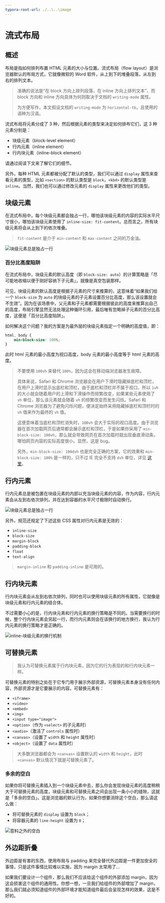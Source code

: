 ```yaml
---
typora-root-url: ./..\..\image
---
```


# 流式布局

## 概述

布局是指如何排列布置 HTML 元素的大小与位置。流式布局（flow layout）是浏览器默认的布局方式，它就像微软的 Word 软件，从上到下的堆叠段落，从左到右的排列文本。

> 准确的说法是“在 block 方向上排列段落，在 inline 方向上排列文本”，而 block 方向和 inline 方向具体为何则取决于文档的 `writing-mode` 属性。
>
> 为方便写作，本文假设文档的 `writing-mode` 为 `horizontal-tb`，且使用的语种为汉语。

流式布局将元素分成了 3 种，然后根据元素的类型来决定如何排布它们，这 3 种元素分别是：

- 块级元素（block-level element）
- 行内元素（inline element）
- 行内块元素（inline-block element）

请通过阅读下文来了解它们的细节。

另外，每种 HTML 元素都被分配了默认的类型，我们可以通过 `display` 属性来查看元素的类型，比如 `<section>` 的默认类型是 `block`，`<kbd>` 的默认类型是 `inline`。当然，我们也可以通过修改元素的 `display` 属性来更改他们的类型。

## 块级元素

在流式布局中，每个块级元素都会独占一行，哪怕该块级元素的内容的实际水平尺寸很小，哪怕该块级元素使用了 `inline-size: fit-content`。总而言之，所有块级元素将会从上到下的依次堆叠。

> `fit-content` 是介于 `min-content` 和 `max-content` 之间的万金油。

![块级元素总是独占一行](/css/flow-layout/block-element.png)

### 百分比高度陷阱

在流式布局中，块级元素的默认高度（即 `block-size: auto`）的计算策略是「尽可能地收缩以便于刚好容纳下子元素」，就像是真空包装那样。

可见，块级元素的默认高度是根据子元素的尺寸来推算的，这意味着“如果我们给一个 `block-size` 为 `auto` 的块级元素的子元素设置百分比高度，那么该设置就会不生效”。因为在该场景中，父元素和子元素都需要根据彼此的高度来推算出自己的高度，布局引擎显然无法处理这种循环引用，最后唯有忽略掉子元素的百分比高度，这便是「百分比高度陷阱」。

如何解决这个问题？我的方案是为最外层的块级元素指定一个明确的高度值，即：

```css
html, body {
    min-block-size: 100%;
}
```

此时 html 元素的最小高度为视口高度，body 元素的最小高度等于 html 元素的高度。

> 不要使用 `100vh` 来替代 `100%`，因为这会在移动端浏览器发生故障。
>
> 具体来说，Safari 和 Chrome 浏览器会在用户下滑时隐藏掉底栏和顶栏，在用户上滑时显示出底栏和顶栏，由于底栏和顶栏并不属于视口，所以 `1vh` 的大小就会随着用户的上滑和下滑操作而频繁改变，如果某些元素使用了 `vh` 单位，那么该元素就会随着 `vh` 的频繁改变而发生闪烁。Safari 和 Chrome 浏览器为了避免闪烁问题，便决定始终采用隐藏掉底栏和顶栏时的 `vh` 值来作为最终的 `vh` 值。
>
> 这便意味着当底栏和顶栏消失时，`100vh` 会大于实际的视口高度。由于浏览器在首次加载网页后通常都会展示底栏和顶栏，于是如果你采用了 `min-block-size: 100vh`，那么就会导致网页在首次加载时就出现垂直滑动条，哪怕网页内容的实际高度很小。显然，这是 bug。
>
> 另外，`min-block-size: 100dvh` 也是完全正确的方案，它的效果和 `min-block-size: 100%` 是一样的，只不过 IE 完全不支持 `dvh` 单位，详见 [这里](https://caniuse.com/?search=types%3A%20dvh)。

## 行内元素

行内元素总是被包裹在块级元素的内部以充当块级元素的内容，作为内容，行内元素会从左到右依次排列，并在达到容器的水平尺寸极限时自动换行。

![块级元素总是独占一行](/css/flow-layout/inline-element.png)

另外，规范还规定了下述这些 CSS 属性对行内元素是无效的：

- `inline-size`
- `block-size`
- `margin-block`
- `padding-block`
- `float`
- `text-align`

> `margin-inline` 和 `padding-inline` 是可用的。

## 行内块元素

行内块元素会从左到右依次排列，同时也可以使用块级元素的所有属性，它就像是块级元素和行内元素的结合体。

不过需要小心的是，行内块元素和行内元素的换行策略是不同的。当需要换行的时候，整个行内块元素会另起一行，而行内元素则会在该换行的地方换行，我认为行内元素的换行策略才是正确的。

![inline-块级元素的换行机制](/css/flow-layout/inline-block-element.png)

## 可替换元素

> 我认为可替换元素属于行内块元素，因为它的行为表现的和行内块元素一样。

可替换元素的特别之处在于它专门用于展示外部资源，可替换元素本身没有任何内容，外部资源才是它要展示的内容。可替换元素有：

- `<iframe>`
- `<video>`
- `<embed>`
- `<img>`
- `<input type="image">`
- `<option>`（作为 `<select>` 的子元素时）
- `<audio>`（激活了 `controls` 属性时）
- `<canvas>`（设置了 `width` 和 `height` 属性时）
- `<object>`（设置了 `data` 属性时）

> 大多数浏览器都会为 `<canvas>` 设置默认的 `width` 和 `height`，此时 `<canvas>` 默认情况下就是可替换元素了。

### 多余的空白

如果你将可替换元素插入到一个块级元素中去，那么你会发现块级元素的高度稍稍大于可替换元素的高度，块级元素和可替换元素之间会出现一条小小的缝隙，这就是「多余的空白」。这是浏览器的默认行为，如果你想要消除这个空白，那么请这么做：

- 将可替换元素的 `display` 设置为 `block`；
- 将容器元素的 `line-height` 设置为 `0`；

![意料之外的空白](/css/flow-layout/unexpected-space.png)

## 外边距折叠

外边距是有害的东西，使用布局与 padding 来完全替代外边距是一件更加安全的事情，只是这件事情比较难以实施，因为 margin 太常用了...

如果我们要设计一个组件，那么我们不应该给这个组件的外部添加 margin，因为这会损害这个组件的通用性。你想一想，一旦我们给组件的外部增加了 margin，那么我们就必须知道组件的外部环境才能知道组件最后会呈现怎样的效果，这是不好的。

